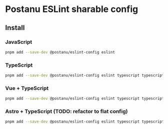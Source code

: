 # Postanu ESLint sharable config

## Install

### JavaScript

```sh
pnpm add --save-dev @postanu/eslint-config eslint
```

### TypeScript

```sh
pnpm add --save-dev @postanu/eslint-config eslint typescript typescript-eslint
```

### Vue + TypeScript

```sh
pnpm add --save-dev @postanu/eslint-config eslint typescript typescript-eslint eslint-plugin-vue eslint-plugin-vue-pug
```

### Astro + TypeScript (TODO: refactor to flat config)

```sh
pnpm add --save-dev @postanu/eslint-config eslint typescript typescript-eslint eslint-plugin-astro
```
